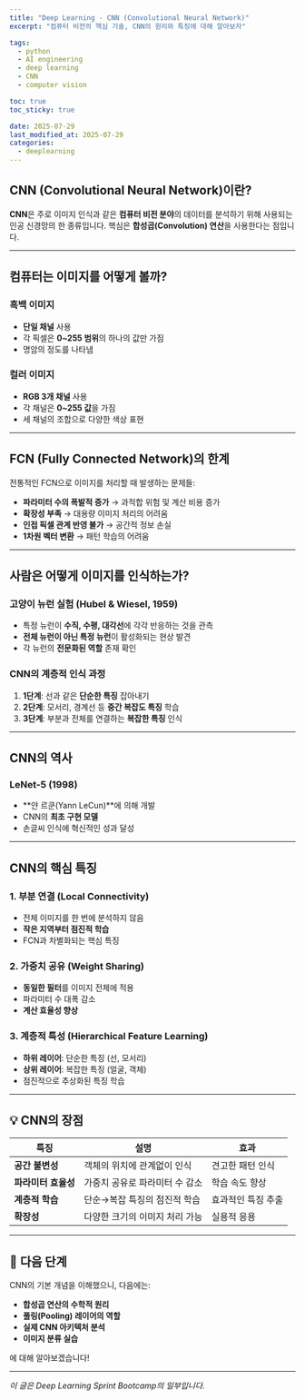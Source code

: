 ```yaml
---
title: "Deep Learning - CNN (Convolutional Neural Network)"
excerpt: "컴퓨터 비전의 핵심 기술, CNN의 원리와 특징에 대해 알아보자"

tags:
  - python
  - AI engineering
  - deep learning
  - CNN
  - computer vision

toc: true
toc_sticky: true

date: 2025-07-29
last_modified_at: 2025-07-29
categories: 
  - deeplearning
---
```


##  CNN (Convolutional Neural Network)이란?

**CNN**은 주로 이미지 인식과 같은 **컴퓨터 비전 분야**의 데이터를 분석하기 위해 사용되는 인공 신경망의 한 종류입니다. 핵심은 **합성곱(Convolution) 연산**을 사용한다는 점입니다.

---

##  컴퓨터는 이미지를 어떻게 볼까?

### 흑백 이미지
- **단일 채널** 사용
- 각 픽셀은 **0~255 범위**의 하나의 값만 가짐
- 명암의 정도를 나타냄

### 컬러 이미지  
- **RGB 3개 채널** 사용
- 각 채널은 **0~255 값**을 가짐
- 세 채널의 조합으로 다양한 색상 표현

---

##  FCN (Fully Connected Network)의 한계

전통적인 FCN으로 이미지를 처리할 때 발생하는 문제들:

- **파라미터 수의 폭발적 증가** → 과적합 위험 및 계산 비용 증가
- **확장성 부족** → 대용량 이미지 처리의 어려움
- **인접 픽셀 관계 반영 불가** → 공간적 정보 손실
- **1차원 벡터 변환** → 패턴 학습의 어려움

---

##  사람은 어떻게 이미지를 인식하는가?

### 고양이 뉴런 실험 (Hubel & Wiesel, 1959)
- 특정 뉴런이 **수직, 수평, 대각선**에 각각 반응하는 것을 관측
- **전체 뉴런이 아닌 특정 뉴런**이 활성화되는 현상 발견
- 각 뉴런의 **전문화된 역할** 존재 확인

### CNN의 계층적 인식 과정
1. **1단계**: 선과 같은 **단순한 특징** 잡아내기
2. **2단계**: 모서리, 경계선 등 **중간 복잡도 특징** 학습
3. **3단계**: 부분과 전체를 연결하는 **복잡한 특징** 인식

---

##  CNN의 역사

### LeNet-5 (1998)
- **얀 르쿤(Yann LeCun)**에 의해 개발
- CNN의 **최초 구현 모델**
- 손글씨 인식에 혁신적인 성과 달성

---

##  CNN의 핵심 특징

### 1. 부분 연결 (Local Connectivity)
- 전체 이미지를 한 번에 분석하지 않음
- **작은 지역부터 점진적 학습**
- FCN과 차별화되는 핵심 특징

### 2. 가중치 공유 (Weight Sharing)
- **동일한 필터**를 이미지 전체에 적용
- 파라미터 수 대폭 감소
- **계산 효율성 향상**

### 3. 계층적 특성 (Hierarchical Feature Learning)
- **하위 레이어**: 단순한 특징 (선, 모서리)
- **상위 레이어**: 복잡한 특징 (얼굴, 객체)
- 점진적으로 추상화된 특징 학습

---

## 💡 CNN의 장점

| 특징 | 설명 | 효과 |
|------|------|------|
| **공간 불변성** | 객체의 위치에 관계없이 인식 | 견고한 패턴 인식 |
| **파라미터 효율성** | 가중치 공유로 파라미터 수 감소 | 학습 속도 향상 |
| **계층적 학습** | 단순→복잡 특징의 점진적 학습 | 효과적인 특징 추출 |
| **확장성** | 다양한 크기의 이미지 처리 가능 | 실용적 응용 |

---

## 🚀 다음 단계

CNN의 기본 개념을 이해했으니, 다음에는:
- **합성곱 연산의 수학적 원리**
- **풀링(Pooling) 레이어의 역할**
- **실제 CNN 아키텍처 분석**
- **이미지 분류 실습**

에 대해 알아보겠습니다!

---

*이 글은 Deep Learning Sprint Bootcamp의 일부입니다.*
